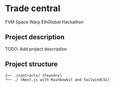 # Trade central
FVM Space Warp EthGlobal Hackathon 

## Project description
TODO: Add project description

## Project structure
  
```console
├── ./contracts/ (Foundry)
└── ./ (Next.js with Rainbowkit and TailwindCSS)